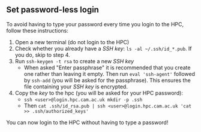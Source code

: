 ## Set password-less login

To avoid having to type your password every time you login to the HPC, follow these instructions:

1. Open a new terminal (do not login to the HPC)
2. Check whether you already have a _SSH key_: `ls -al ~/.ssh/id_*.pub`. If you do, skip to step 4.
3. Run `ssh-keygen -t rsa` to create a new _SSH key_ 
   - When asked "Enter passphrase" it is recommended that you create one rather than leaving it empty. Then run `eval 'ssh-agent'` followed by `ssh-add` (you will be asked for the passphrase). This ensures the file containing your _SSH key_ is encrypted. 
4. Copy the _key_ to the hpc (you will be asked for your HPC password):
   - `ssh <user>@login.hpc.cam.ac.uk mkdir -p .ssh` 
   - Then `cat .ssh/id_rsa.pub | ssh <user>@login.hpc.cam.ac.uk 'cat >> .ssh/authorized_keys'`

You can now login to the HPC without having to type a password!
